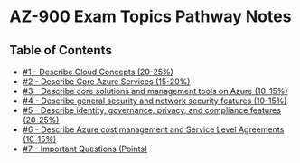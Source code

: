 # AZ-900 Exam Topics Pathway Notes

## Table of Contents
- [#1 - Describe Cloud Concepts (20-25%)]()
- [#2 - Describe Core Azure Services (15-20%)]()
- [#3 - Describe core solutions and management tools on Azure (10-15%)]()
- [#4 - Describe general security and network security features (10-15%)]()
- [#5 - Describe identity, governance, privacy, and compliance features (20-25%)]()
- [#6 - Describe Azure cost management and Service Level Agreements (10-15%)]()
- [#7 - Important Questions (Points)]()